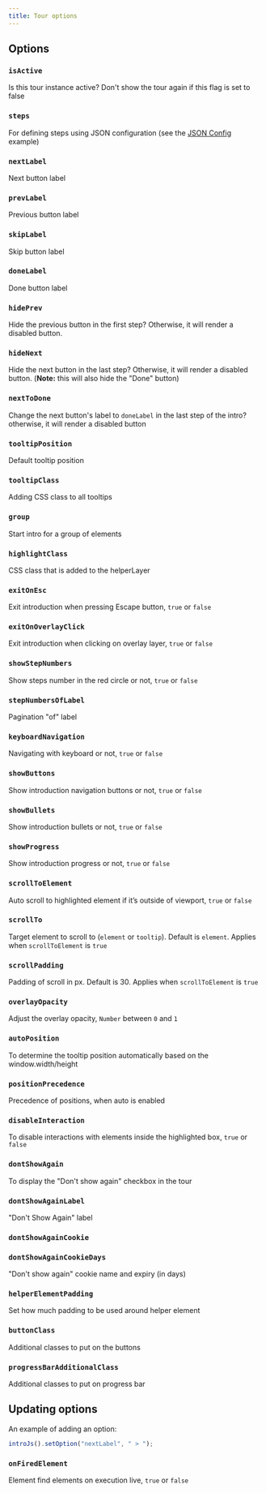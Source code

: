 ```yaml
---
title: Tour options
---
```


## Options

### `isActive`
Is this tour instance active? Don't show the tour again if this flag is set to false

### `steps`
For defining steps using JSON configuration (see the [JSON Config](../examples/basic/json-config.md) example)

### `nextLabel`
Next button label

### `prevLabel`
Previous button label

### `skipLabel`
Skip button label

### `doneLabel`
Done button label

### `hidePrev`
Hide the previous button in the first step? Otherwise, it will render a disabled button.

### `hideNext`
Hide the next button in the last step? Otherwise, it will render a disabled button. (**Note:** this will also hide the "Done" button)

### `nextToDone`
Change the next button's label to `doneLabel` in the last step of the intro? otherwise, it will render a disabled button

### `tooltipPosition`
Default tooltip position

### `tooltipClass`
Adding CSS class to all tooltips

### `group`
Start intro for a group of elements

### `highlightClass`
CSS class that is added to the helperLayer

### `exitOnEsc`
Exit introduction when pressing Escape button, `true` or `false`

### `exitOnOverlayClick`
Exit introduction when clicking on overlay layer, `true` or `false`

### `showStepNumbers`
Show steps number in the red circle or not, `true` or `false`

### `stepNumbersOfLabel`
Pagination "of" label

### `keyboardNavigation`
Navigating with keyboard or not, `true` or `false`

### `showButtons`
Show introduction navigation buttons or not, `true` or `false`

### `showBullets`
Show introduction bullets or not, `true` or `false`

### `showProgress`
Show introduction progress or not, `true` or `false`

### `scrollToElement`
Auto scroll to highlighted element if it’s outside of viewport, `true` or `false`

### `scrollTo`
Target element to scroll to (`element` or `tooltip`). Default is `element`. Applies when `scrollToElement` is `true`

### `scrollPadding`
Padding of scroll in px. Default is 30. Applies when `scrollToElement` is `true`

### `overlayOpacity`
Adjust the overlay opacity, `Number` between `0` and `1`

### `autoPosition`
To determine the tooltip position automatically based on the window.width/height

### `positionPrecedence`
Precedence of positions, when auto is enabled

### `disableInteraction`
To disable interactions with elements inside the highlighted box, `true` or `false`

### `dontShowAgain`
To display the "Don't show again" checkbox in the tour

### `dontShowAgainLabel`
"Don't Show Again" label

### `dontShowAgainCookie`
### `dontShowAgainCookieDays`
"Don't show again" cookie name and expiry (in days)

### `helperElementPadding`
Set how much padding to be used around helper element

### `buttonClass`
Additional classes to put on the buttons

### `progressBarAdditionalClass`
Additional classes to put on progress bar

## Updating options

An example of adding an option:

```javascript
introJs().setOption("nextLabel", " > ");
```


### `onFiredElement`
Element find elements on execution live, `true` or `false` 